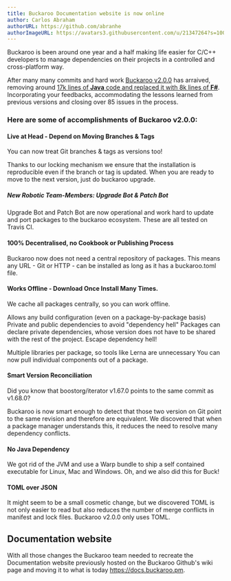 ```yaml
---
title: Buckaroo Documentation website is now online
author: Carlos Abraham
authorURL: https://github.com/abranhe
authorImageURL: https://avatars3.githubusercontent.com/u/21347264?s=100
---
```


Buckaroo is been around one year and a half making life easier for C/C++ developers to manage dependencies on their projects in a controlled and cross-platform way. 

After many many commits and hard work [Buckaroo v2.0.0](https://github.com/LoopPerfect/buckaroo/releases/tag/v2.0.0) has arraived, removing around [17k lines of **Java** code and replaced it with 8k lines of **F#**](https://github.com/LoopPerfect/buckaroo/pull/285). Incorporating your feedbacks, accommodating the lessons learned from previous versions and closing over 85 issues in the process.

### Here are some of accomplishments of **Buckaroo v2.0.0**:

#### Live at Head - Depend on Moving Branches & Tags
You can now treat Git branches & tags as versions too!

Thanks to our locking mechanism we ensure that the installation is reproducible even if the branch or tag is updated. When you are ready to move to the next version, just do buckaroo upgrade.

##### New Robotic Team-Members: Upgrade Bot & Patch Bot
Upgrade Bot and Patch Bot are now operational and work hard to update and port packages to the buckaroo ecosystem. These are all tested on Travis CI.

#### 100% Decentralised, no Cookbook or Publishing Process
Buckaroo now does not need a central repository of packages.
This means any URL - Git or HTTP - can be installed as long as it has a buckaroo.toml file.

#### Works Offline - Download Once Install Many Times.
We cache all packages centrally, so you can work offline.

Allows any build configuration (even on a package-by-package basis)
Private and public dependencies to avoid "dependency hell"
Packages can declare private dependencies, whose version does not have to be shared with the rest of the project. Escape dependency hell!

Multiple libraries per package, so tools like Lerna are unnecessary
You can now pull individual components out of a package.

#### Smart Version Reconciliation
Did you know that boostorg/iterator v1.67.0 points to the same commit as v1.68.0?

Buckaroo is now smart enough to detect that those two version on Git point to the same revision and therefore are equivalent. We discovered that when a package manager understands this, it reduces the need to resolve many dependency conflicts.

#### No Java Dependency
We got rid of the JVM and use a Warp bundle to ship a self contained executable for Linux, Mac and Windows. Oh, and we also did this for Buck!

#### TOML over JSON
It might seem to be a small cosmetic change, but we discovered TOML is not only easier to read but also reduces the number of merge conflicts in manifest and lock files. Buckaroo v2.0.0 only uses TOML.

## Documentation website

With all those changes the Buckaroo team needed to recreate the Documentation website previously hosted on the Buckaroo Github's wiki page and moving it to what is today https://docs.buckaroo.pm.